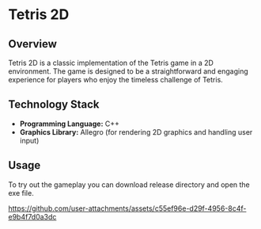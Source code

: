 # Tetris 2D

## Overview

Tetris 2D is a classic implementation of the Tetris game in a 2D environment. The game is designed to be a straightforward and engaging experience for players who enjoy the timeless challenge of Tetris.

## Technology Stack

- **Programming Language:** C++
- **Graphics Library:** Allegro (for rendering 2D graphics and handling user input)

## Usage

To try out the gameplay you can download release directory and open the exe file. 

https://github.com/user-attachments/assets/c55ef96e-d29f-4956-8c4f-e9b4f7d0a3dc

